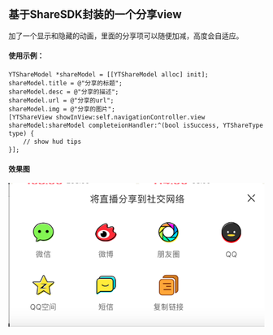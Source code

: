基于ShareSDK封装的一个分享view
-------------------

加了一个显示和隐藏的动画，里面的分享项可以随便加减，高度会自适应。

#### 使用示例：

```
YTShareModel *shareModel = [[YTShareModel alloc] init];
shareModel.title = @"分享的标题";
shareModel.desc = @"分享的描述";
shareModel.url = @"分享的url";
shareModel.img = @"分享的图片";
[YTShareView showInView:self.navigationController.view shareModel:shareModel completeionHandler:^(bool isSuccess, YTShareType type) {
    // show hud tips
}];
```

#### 效果图

![](images/screenshot.png)
